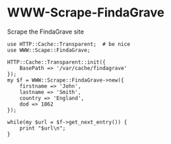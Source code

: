 # WWW-Scrape-FindaGrave
Scrape the FindaGrave site

    use HTTP::Cache::Transparent;  # be nice
    use WWW::Scape::FindaGrave;

    HTTP::Cache::Transparent::init({
    	BasePath => '/var/cache/findagrave'
    });
    my $f = WWW::Scrape::FindaGrave->new({
    	firstname => 'John',
    	lastname => 'Smith',
    	country => 'England',
    	dod => 1862
    });

    while(my $url = $f->get_next_entry()) {
    	print "$url\n";
    }
